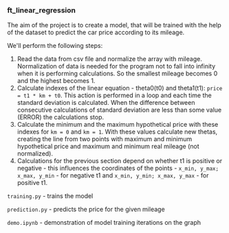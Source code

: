 ### ft_linear_regression

The aim of the project is to create a model, that will be trained with the help of the dataset to predict the car price according to its mileage.

We'll perform the following steps:
1. Read the data from csv file and normalize the array with mileage. Normalization of data is needed for the program not to fall into infinity when it is performing calculations. So the smallest mileage becomes 0 and the highest becomes 1.
2. Calculate indexes of the linear equation - theta0(t0) and theta1(t1): `price = t1 * km + t0`. This action is performed in a loop and each time the standard deviation is calculated. When the difference between consecutive calculations of standard deviation are less than some value (ERROR) the calculations stop.
3. Calculate the minimum and the maximum hypothetical price with these indexes for `km = 0` and `km = 1`. With these values calculate new thetas, creating the line from two points with maximum and minimum hypothetical price and maximum and minimum real mileage (not normalized).
4. Calculations for the previous section depend on whether t1 is positive or negative - this influences the coordinates of the points - `x_min, y_max; x_max, y_min` - for negative t1 and `x_min, y_min; x_max, y_max` - for positive t1.

`training.py` - trains the model

`prediction.py` - predicts the price for the given mileage

`demo.ipynb` - demonstration of model training iterations on the graph